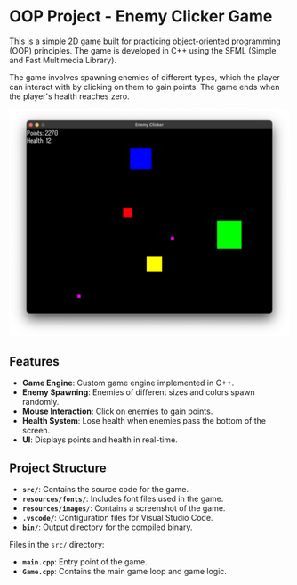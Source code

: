 # OOP Project - Enemy Clicker Game

This is a simple 2D game built for practicing object-oriented programming (OOP) principles. The game is developed in C++ using the SFML (Simple and Fast Multimedia Library). 

The game involves spawning enemies of different types, which the player can interact with by clicking on them to gain points. The game ends when the player's health reaches zero.

[![Game Screenshot](resources/images/screenshot.png)](resources/images/screenshot.png)
## Features

- **Game Engine**: Custom game engine implemented in C++.
- **Enemy Spawning**: Enemies of different sizes and colors spawn randomly.
- **Mouse Interaction**: Click on enemies to gain points.
- **Health System**: Lose health when enemies pass the bottom of the screen.
- **UI**: Displays points and health in real-time.

## Project Structure

- **`src/`**: Contains the source code for the game.
- **`resources/fonts/`**: Includes font files used in the game.
- **`resources/images/`**: Contains a screenshot of the game.
- **`.vscode/`**: Configuration files for Visual Studio Code.
- **`bin/`**: Output directory for the compiled binary.

Files in the `src/` directory:
- **`main.cpp`**: Entry point of the game.
- **`Game.cpp`**: Contains the main game loop and game logic.



